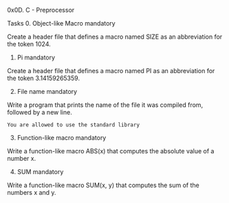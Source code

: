 0x0D. C - Preprocessor

Tasks
0. Object-like Macro
mandatory

Create a header file that defines a macro named SIZE as an abbreviation for the token 1024.


1. Pi
mandatory

Create a header file that defines a macro named PI as an abbreviation for the token 3.14159265359.


2. File name
mandatory

Write a program that prints the name of the file it was compiled from, followed by a new line.

    You are allowed to use the standard library


3. Function-like macro
mandatory

Write a function-like macro ABS(x) that computes the absolute value of a number x.


4. SUM
mandatory

Write a function-like macro SUM(x, y) that computes the sum of the numbers x and y.



